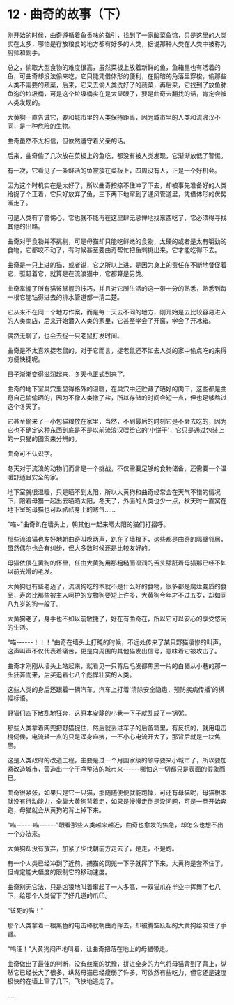 <link rel="stylesheet" href="../styles/text.css" />
<h1>12 · 曲奇的故事（下）</h1>

刚开始的时候，曲奇遵循着鱼香味的指引，找到了一家酸菜鱼馆，只是这里的人类实在太多，哪怕是存放粮食的地方都有好多的人类，据说那种人类在人类中被称为厨师和副手。

总之，偷取大型食物的难度很高，虽然菜板上放着新鲜的鱼，鱼箱里也有活着的鱼，可曲奇却没法偷来吃，它只能凭借体形的便利，在阴暗的角落里穿梭，偷那些人类不需要的蔬菜，后来，它又去偷人类洗好了的蔬菜，再后来，它找到了放鱼肺鱼泡的垃圾桶，可是这个垃圾桶实在是太显眼了，要是曲奇去翻找的话，肯定会被人类发现的。

大黄狗一直告诫它，要和城市里的人类保持距离，因为城市里的人类和流浪汉不同，是一种危险的生物。

曲奇虽然不太相信，但依然遵守着父亲的话。

后来，曲奇偷了几次放在菜板上的鱼吃，都没有被人类发现，它渐渐放低了警惕。

有一次，它看见了一条鲜活的鱼被放在菜板上，四周没有人，正是一个好机会。

因为这个时机实在是太好了，所以曲奇按捺不住冲了下去，却被事先准备好的人类给捉了个正着，它只好放弃了鱼，三下两下地窜到了通风管道里，凭借体形的优势溜走了。

可是人类有了警惕心，它也就不能再在这里肆无忌惮地找东西吃了，它必须得寻找其他的出路。

曲奇对于食物并不挑剔，可是母猫却只能吃鲜嫩的食物，太硬的或者是太有嚼劲的食物，它都咬不动了，有时候甚至要曲奇帮忙把鱼刺挑出来，它才能吃得下去。

曲奇是一只上进的猫，或者说，它之所以上进，是因为身上的责任在不断地督促着它，驱赶着它，就算是在流浪猫中，它都算是另类。

曲奇掌握了所有猫该掌握的技巧，并且对它所生活的这一带十分的熟悉，熟悉到每一根它能钻得进去的排水管道都一清二楚。

它从来不在同一个地方作案，而是每一天去不同的地方，刚开始是去比较容易进入的人类商店，后来开始潜入人类的家里，它甚至学会了开窗，学会了开冰箱。

偶然无聊了，也会去捉一只老鼠打发时间。

曲奇是不太喜欢捉老鼠的，对于它而言，捉老鼠还不如去人类的家中偷点吃的来得方便快捷呢。

日子渐渐变得滋润起来，冬天也正式到来了。

曲奇的地下室巢穴里显得格外的温暖，在巢穴中还贮藏了晒好的肉干，这些都是曲奇自己偷偷晒的，因为不像人类撒了盐，所以存储的时间会短一点，但也足够熬过这个冬天了。

它甚至偷来了一小包猫粮放在家里，当然，不到最后的时刻它是不会去吃的，因为它也不确定这种东西到底是不是以前流浪汉喂给它的'小饼干'，它只是通过包装上的一只猫的图案来分辨的。

曲奇可不认识字。

冬天对于流浪的动物们而言是一个挑战，不仅需要足够的食物储备，还需要一个温暖舒适且安全的家。

地下室就很温暖，只是晒不到太阳，所以大黄狗和曲奇经常会在天气不错的情况下，陪着母猫一起出去晒晒太阳，冬天了，外面的人类也少一点，秋天时一直窝在地下室的母猫也可以祛祛身上的寒气......

"喵\~"曲奇趴在墙头上，朝其他一起来晒太阳的猫们打招呼。

那些流浪猫也友好地朝曲奇叫唤两声，趴在了墙根下，这些都是曲奇的隔壁邻居，虽然偶尔也会有纠纷，但大多数时候还是比较友好的。

母猫依偎在黄狗的怀里，任由大黄狗用那粗糙而湿润的舌头舔舐着母猫那已经不如以前光滑的毛发。

大黄狗也有些老迈了，流浪狗吃的本就不是什么好的食物，很多都是腐烂变质的食品，寿命比那些被主人呵护的宠物狗要短上许多，大黄狗今年才不过五岁，却如同八九岁的狗一般了。

大黄狗老了，身手也不如以前敏捷了，好在有曲奇在，所以它可以安心的享受悠闲的生活。

"喵------！！！"曲奇在墙头上打盹的时候，不远处传来了某只野猫凄惨的叫声，这声叫声不仅代表着痛苦，更是向周围的其他猫发出信号，意味着它被攻击了。

曲奇才刚刚从墙头上站起来，就看见一只背后毛发都焦黑一片的白猫从小巷的那一头狂奔而来，后买追着七八个彪悍壮实的人类。

这些人类的身后还跟着一辆汽车，汽车上打着'清除安全隐患，预防疾病传播'的横幅标语。

野猫们四下散乱地狂奔，这原本安静的小巷一下子就乱成了一锅粥。

那些人类拿着网兜把野猫捉住，然后就丢进车子的后备箱里，有反抗的，就用电击棍伺候，电流轻一点的只是浑身麻痹，一不小心电流开大了，那背后就是一块焦黑。

这是人类政府的改造工程，主要是过一个月国家级的领导要来小城市了，所以要加紧改造城市，营造出一个干净整洁的城市来------哪怕这一切都只是表面的假象而已。

曲奇很紧张，如果只是它一只猫，那随随便便就能跑掉，可还有母猫呢，母猫根本就没有行动能力，全靠大黄狗背着走，如果是慢慢走倒是没问题，可是一旦开始奔跑，母猫就会从黄狗的背上掉下来。

"喵------喵------"眼看那些人类越来越近，曲奇也愈发的焦急，却怎么也想不出一个办法来。

大黄狗却没有放弃，加紧了步伐朝前方走去了，是走，不是跑。

有一个人类已经冲到了近前，捕猫的网兜一下子就挥了下来，大黄狗是套不住了，但肯定能大幅度的限制它的移动速度。

曲奇别无它法，只是凶狠地叫着窜起了一人多高，一双猫爪在半空中挥舞了七八下，给那个人类留下了好几道的爪印。

"该死的猫！"

那个人类拿着一根黑色的电击棒就朝曲奇挥去，却被腾空跃起的大黄狗给咬住了手臂。

"呜汪！"大黄狗闷声地叫着，让曲奇把落在地上的母猫带走。

曲奇做出了最佳的判断，没有丝毫的犹豫，拼进全身的力气将母猫背到了背上，纵然它已经长大了很多，纵然母猫已经瘦弱了许多，可依然有些吃力，但它还是速度极快的在墙上窜了几下，飞快地逃走了。

......
